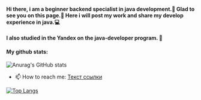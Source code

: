 #### Hi there, i am a beginner backend specialist in java development.👋 Glad to see you on this page.🤡 Here i will post my work and share my develop experience in java.💻
#### I also studied in the Yandex on the java-developer program. 🌱

#### My github stats:
![Anurag's GitHub stats](https://github-readme-stats.vercel.app/api?username=Ovarbor&show_icons=true)

- 📫 How to reach me: <a href="mailto:vlad@webref.ru">Текст ссылки</a>

[![Top Langs](https://github-readme-stats.vercel.app/api/top-langs/?username=Ovarbor&layout=compact)](https://github.com/anuraghazra/github-readme-stats)

<!--
**Ovarbor/Ovarbor** is a ✨ _special_ ✨ repository because its `README.md` (this file) appears on your GitHub profile.

Here are some ideas to get you started:

- 🔭 I’m currently working on ...
- 🌱 I’m currently learning ...
- 👯 I’m looking to collaborate on ...
- 🤔 I’m looking for help with ...
- 💬 Ask me about ...
- 📫 How to reach me: <a href="mailto:vlad@webref.ru">Текст ссылки</a>
- 😄 Pronouns: ...
- ⚡ Fun fact: ...
-->
